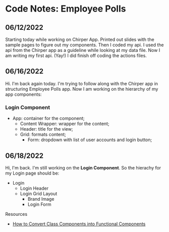 # Code Notes: Employee Polls

## 06/12/2022

Starting today while working on Chirper App. Printed out slides with the sample pages to figure out my components. Then I coded my api. I used the api from the Chirper app as a guideline while looking at my data file. Now I am writing my first api. (Yay!) I did finish off coding the actions files.

## 06/16/2022

Hi. I'm back again today. I'm trying to follow along with the Chirper app in structuring Employee Polls app. Now I am working on the hierarchy of my app components:

### Login Component

- App: container for the component;
  - Content Wrapper: wrapper for the content;
  - Header: title for the view;
  - Grid: formats content;
    - Form: dropdown with list of user accounts and login button;

## 06/18/2022

Hi, I'm back. I'm still working on the **Login Component**.
So the hierachy for my Login page should be:

- Login
  - Login Header
  * Login Grid Layout
    - Brand Image
    - Login Form


Resources
* [How to Convert Class Components into Functional Components](https://medium.com/geekculture/how-to-convert-class-component-into-functional-components-in-react-ec87ca1a5b53)
